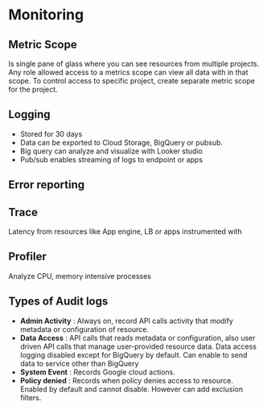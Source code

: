 # Monitoring

## Metric Scope 
Is single pane of glass where you can see resources from  multiple projects. Any role allowed access to a metrics scope can view all data with in that scope. To control access to specific project, create separate metric scope for the project.

## Logging
- Stored for 30 days
- Data can be exported to Cloud Storage, BigQuery or pubsub.
- Big query can analyze and visualize with Looker studio
- Pub/sub enables streaming of logs to endpoint or apps

## Error reporting
## Trace
Latency from resources like App engine, LB or apps instrumented with 
## Profiler
Analyze CPU, memory intensive  processes

## Types of Audit logs 
- **Admin Activity**  : Always on, record API calls activity that modify metadata or configuration of resource.  
- **Data Access**    : API calls that reads metadata or configuration, also user driven API calls that manage user-provided resource data. Data access logging disabled except for BigQuery by default. Can enable to send data to service other than  BigQuery
- **System Event**    : Records Google cloud actions. 
- **Policy denied**   : Records when policy denies access to resource. Enabled by default and cannot disable. However can add exclusion filters.